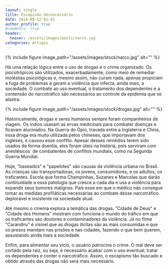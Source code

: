 ```yaml
---
layout: single
title: Escapismo desnecessário
date: 2014-08-12 01:43
author_profile: true
#comments: true
header:
  teaser: /assets/images/posts/narco.jpg
categories: Artigos
---
```


{% include figure image_path="/assets/images/stock/narco.jpg" alt=""  %}

Há uma relação lógica entre o uso de drogas e o crime organizado. Os psicotrópicos são utilizados, exacerbadamente, como meio de remediar moléstias psicológicas e, mesmo assim, não curam nada, apenas propiciam a fuga de problemas e geram a violência que infecta, ainda mais, a sociedade. O combate ao uso eventual, o tratamento dos dependentes e a contensão do narcotráfico são necessários ao controle da epidemia que se alastra.

{% include figure image_path="/assets/images/stock/drogas.jpg" alt=""  %}

Historicamente, drogas e seres humanos sempre foram companheiros de viagem. Os índios usavam as ervas medicinais para combater doenças e ficavam alucinados. Na Guerra do Ópio, travada entre a Inglaterra e China, essa droga era muito utilizada pelos chineses, que importavam dos ingleses, e causou esse conflito. Apesar desses remédios terem sido usados de forma doentia, eles foram úteis na história, pois serviram com anestésicos  de combatentes de conflitos mundiais, como na Segunda Guerra Mundial.

Hoje, "baseados" e "papelotes" são causas da violência urbana no Brasil. As crianças são transportadoras, os jovens, consumidores, e os adultos, os traficantes. Escola que forma Champinhas, Suzanes e Marcolas que darão continuidade a essa patologia que cresce a cada dia e usa a violência para expandir seus tumores malignos. País esse em que o médico não consegue tomar as medidas profiláticas necessárias ao combate desse narcotráfico deplorável e insistente na sociedade atual.

Até mesmo o cinema explora a temática das drogas. "Cidade de Deus" e "Cidade dos Homens" mostram com funciona o mundo do tráfico em que os traficantes são doutores e contaminadores da violência. Já no filme "Carandiru" é visível que as drogas ilícitas são as mais consumidas e que os presos mandam nas prisões e nas cidades, fazendo o que bem querem, assustando ainda mais a sociedade.

Enfim, para alimentar seu vício, o usuário patrocina o crime. O mal deve ser cortado pela raiz, ou seja, é necessário acabar com o uso eventual, tratar os dependentes e conter o narcotráfico. Assim, o escapismo tão buscado e obtido através das drogas não será mais necessário.

